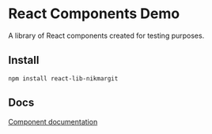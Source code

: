 # React Components Demo

A library of React components created for testing purposes.

## Install

```
npm install react-lib-nikmargit
```

## Docs

[Component documentation](https://nikmargit.github.io/react-lib-nikmargit/)
